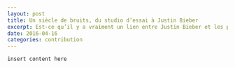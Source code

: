 ```yaml
---
layout: post
title: Un siècle de bruits, du studio d’essai à Justin Bieber
excerpt: Est-ce qu’il y a vraiment un lien entre Justin Bieber et les pionniers français de musique concrète ?  
date: 2016-04-16  
categories: contribution 
---
```


`insert content here`